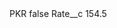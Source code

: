 <?xml version="1.0" encoding="UTF-8"?>
<CustomMetadata xmlns="http://soap.sforce.com/2006/04/metadata" xmlns:xsi="http://www.w3.org/2001/XMLSchema-instance" xmlns:xsd="http://www.w3.org/2001/XMLSchema">
    <label>PKR</label>
    <protected>false</protected>
    <values>
        <field>Rate__c</field>
        <value xsi:type="xsd:double">154.5</value>
    </values>
</CustomMetadata>
